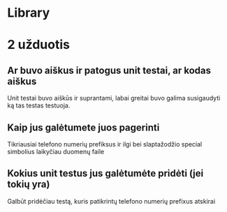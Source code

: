 # Library
# 2 užduotis
## Ar buvo aiškus ir patogus unit testai, ar kodas aiškus
Unit testai buvo aiškūs ir suprantami, labai greitai buvo galima susigaudyti ką tas testas testuoja. 
## Kaip jus galėtumete juos pagerinti
Tikriausiai telefono numerių prefiksus ir ilgi bei slaptažodžio special simbolius laikyčiau duomenų faile
## Kokius unit testus jus galėtumėte pridėti (jei tokių yra)
Galbūt pridėčiau testą, kuris patikrintų telefono numerių prefixus atskirai 
